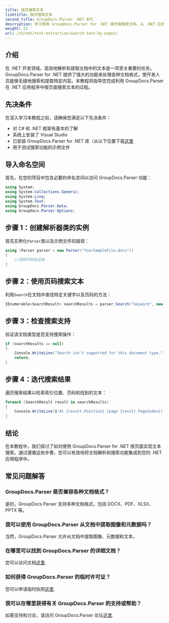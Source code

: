```yaml
---
title: 按页搜索文本
linktitle: 按页搜索文本
second_title: GroupDocs.Parser .NET API
description: 学习使用 GroupDocs.Parser for .NET 按页面搜索文本。从 .NET 应用程序中的文档中高效提取特定内容。
weight: 22
url: /zh/net/text-extraction/search-text-by-pages/
---
```

## 介绍
在 .NET 开发领域，高效地解析和提取文档中的文本是一项至关重要的任务。GroupDocs.Parser for .NET 提供了强大的功能来处理各种文档格式，使开发人员能够无缝地搜索和提取特定内容。本教程将指导您完成利用 GroupDocs.Parser 在 .NET 应用程序中按页面搜索文本的过程。
## 先决条件
在深入学习本教程之前，请确保您满足以下先决条件：
- 对 C# 和 .NET 框架有基本的了解
- 系统上安装了 Visual Studio
- 已安装 GroupDocs.Parser for .NET 库（从以下位置下载[这里](https://releases.groupdocs.com/parser/net/）)
- 用于测试搜索功能的示例文件
## 导入命名空间
首先，在您的项目中包含必要的命名空间以访问 GroupDocs.Parser 功能：
```csharp
using System;
using System.Collections.Generic;
using System.Linq;
using System.Text;
using GroupDocs.Parser.Data;
using GroupDocs.Parser.Options;
```
## 步骤 1：创建解析器类的实例
首先实例化`Parser`类以及示例文件的路径：
```csharp
using (Parser parser = new Parser("YourSampleFile.docx"))
{
    //您的代码在此处
}
```
## 步骤 2：使用页码搜索文本
利用`Search`在文档中查找特定关键字以及页码的方法：
```csharp
IEnumerable<SearchResult> searchResults = parser.Search("keyword", new SearchOptions(false, false, false, true));
```
## 步骤 3：检查搜索支持
验证该文档类型是否支持搜索操作：
```csharp
if (searchResults == null)
{
    Console.WriteLine("Search isn't supported for this document type.");
    return;
}
```
## 步骤 4：迭代搜索结果
遍历搜索结果以检索索引位置、页码和找到的文本：
```csharp
foreach (SearchResult result in searchResults)
{
    Console.WriteLine($"At {result.Position} (page {result.PageIndex}): {result.Text}");
}
```
## 结论
在本教程中，我们探讨了如何使用 GroupDocs.Parser for .NET 按页面实现文本搜索。通过遵循这些步骤，您可以有效地将文档解析和搜索功能集成到您的 .NET 应用程序中。

## 常见问题解答
### GroupDocs.Parser 是否兼容各种文档格式？
是的，GroupDocs.Parser 支持多种文档格式，包括 DOCX、PDF、XLSX、PPTX 等。
### 我可以使用 GroupDocs.Parser 从文档中提取图像和元数据吗？
当然，GroupDocs.Parser 允许从文档中提取图像、元数据和文本。
### 在哪里可以找到 GroupDocs.Parser 的详细文档？
您可以访问文档[这里](https://tutorials.groupdocs.com/parser/net/).
### 如何获得 GroupDocs.Parser 的临时许可证？
您可以申请临时执照[这里](https://purchase.groupdocs.com/temporary-license/).
### 我可以在哪里获得有关 GroupDocs.Parser 的支持或帮助？
如需支持和讨论，请访问 GroupDocs.Parser 论坛[这里](https://forum.groupdocs.com/c/parser/17).